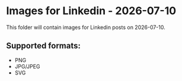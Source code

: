 # Images for Linkedin - 2026-07-10

This folder will contain images for Linkedin posts on 2026-07-10.

## Supported formats:
- PNG
- JPG/JPEG
- SVG

